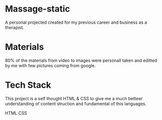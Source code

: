 # Massage-static
A personal projected created for my previous career and business as a therapist.

# Materials
80% of the materials from video to images were personall taken and editted by me with few pictures coming from google.

# Tech Stack
This project is a self thought HTML & CSS to give me a much betteer understanding of content struction and fundamental of this languages.

HTML
CSS
